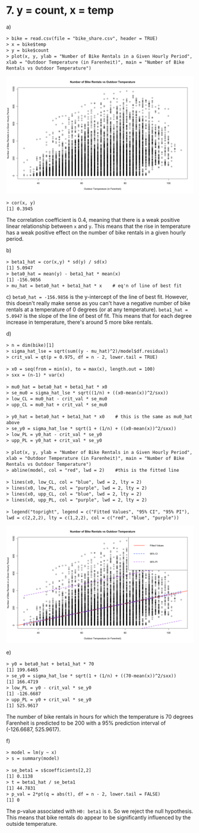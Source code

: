 # 7. y = count, x = temp

a)
```
> bike = read.csv(file = "bike_share.csv", header = TRUE)
> x = bike$temp
> y = bike$count
> plot(x, y, ylab = "Number of Bike Rentals in a Given Hourly Period", xlab = "Outdoor Temperature (in Farenheit)", main = "Number of Bike Rentals vs Outdoor Temperature")
```

![pic1](https://raw.githubusercontent.com/Jami159/stat331/master/a1/pic1.png)

```
> cor(x, y) 
[1] 0.3945
```

The correlation coefficient is 0.4, meaning that there is a weak positive linear relationship between `x` and `y`.
This means that the rise in temperature has a weak positive effect on the number of bike rentals in a given hourly period.

b)
```
> beta1_hat = cor(x,y) * sd(y) / sd(x)
[1] 5.0947
> beta0_hat = mean(y) - beta1_hat * mean(x)
[1] -156.9856
> mu_hat = beta0_hat + beta1_hat * x    # eq'n of line of best fit 
```

c)
`beta0_hat = -156.9856` is the y-intercept of the line of best fit.
However, this doesn't really make sense as you can't have a negative number of bike rentals at a temperature of 0 degrees (or at any temperature).
`beta1_hat = 5.0947` is the slope of the line of best of fit.
This means that for each degree increase in temperature, there's around 5 more bike rentals.

d)
```
> n = dim(bike)[1]
> sigma_hat_lse = sqrt(sum((y - mu_hat)^2)/model$df.residual)
> crit_val = qt(p = 0.975, df = n - 2, lower.tail = TRUE)

> x0 = seq(from = min(x), to = max(x), length.out = 100)
> sxx = (n-1) * var(x)

> mu0_hat = beta0_hat + beta1_hat * x0
> se_mu0 = sigma_hat_lse * sqrt((1/n) + ((x0-mean(x))^2/sxx))
> low_CL = mu0_hat - crit_val * se_mu0
> upp_CL = mu0_hat + crit_val * se_mu0

> y0_hat = beta0_hat + beta1_hat * x0    # this is the same as mu0_hat above
> se_y0 = sigma_hat_lse * sqrt(1 + (1/n) + ((x0-mean(x))^2/sxx))
> low_PL = y0_hat - crit_val * se_y0
> upp_PL = y0_hat + crit_val * se_y0

> plot(x, y, ylab = "Number of Bike Rentals in a Given Hourly Period", xlab = "Outdoor Temperature (in Farenheit)", main = "Number of Bike Rentals vs Outdoor Temperature")
> abline(model, col = "red", lwd = 2)    #this is the fitted line

> lines(x0, low_CL, col = "blue", lwd = 2, lty = 2)
> lines(x0, low_PL, col = "purple", lwd = 2, lty = 2)
> lines(x0, upp_CL, col = "blue", lwd = 2, lty = 2)
> lines(x0, upp_PL, col = "purple", lwd = 2, lty = 2)

> legend("topright", legend = c("Fitted Values", "95% CI", "95% PI"), lwd = c(2,2,2), lty = c(1,2,2), col = c("red", "blue", "purple"))
```

![pic2](https://raw.githubusercontent.com/Jami159/stat331/master/a1/pic2.png)

e)
```
> y0 = beta0_hat + beta1_hat * 70
[1] 199.6465
> se_y0 = sigma_hat_lse * sqrt(1 + (1/n) + ((70-mean(x))^2/sxx))
[1] 166.4719
> low_PL = y0 - crit_val * se_y0
[1] -126.6687
> upp_PL = y0 + crit_val * se_y0
[1] 525.9617
```

The number of bike rentals in hours for which the temperature is 70 degrees Farenheit is predicted to be 200 with a 95% prediction interval of (-126.6687, 525.9617).

f)
```
> model = lm(y ~ x)
> s = summary(model)

> se_beta1 = s$coefficients[2,2]
[1] 0.1138
> t = beta1_hat / se_beta1
[1] 44.7831
> p_val = 2*pt(q = abs(t), df = n - 2, lower.tail = FALSE)
[1] 0
```

The p-value associated with `H0: beta1` is `0`. So we reject the null hypothesis. This means that bike rentals do appear to be significantly influenced by the outside temperature.
